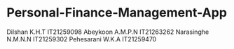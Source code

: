 # Personal-Finance-Management-App

Dilshan K.H.T   IT21259098
Abeykoon A.M.P.N   IT21263262 
Narasinghe N.M.N.N  IT21259302
Pehesarani W.K.A  IT21259470

